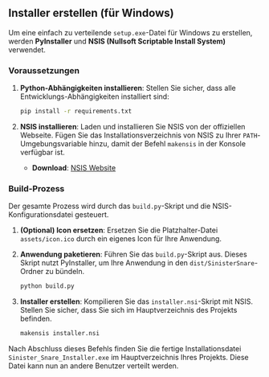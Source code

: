 
## Installer erstellen (für Windows)

Um eine einfach zu verteilende `setup.exe`-Datei für Windows zu erstellen, werden **PyInstaller** und **NSIS (Nullsoft Scriptable Install System)** verwendet.

### Voraussetzungen

1.  **Python-Abhängigkeiten installieren**:
    Stellen Sie sicher, dass alle Entwicklungs-Abhängigkeiten installiert sind:
    ```bash
    pip install -r requirements.txt
    ```

2.  **NSIS installieren**:
    Laden und installieren Sie NSIS von der offiziellen Webseite. Fügen Sie das Installationsverzeichnis von NSIS zu Ihrer `PATH`-Umgebungsvariable hinzu, damit der Befehl `makensis` in der Konsole verfügbar ist.
    *   **Download**: [NSIS Website](https://nsis.sourceforge.io/Download)

### Build-Prozess

Der gesamte Prozess wird durch das `build.py`-Skript und die NSIS-Konfigurationsdatei gesteuert.

1.  **(Optional) Icon ersetzen**:
    Ersetzen Sie die Platzhalter-Datei `assets/icon.ico` durch ein eigenes Icon für Ihre Anwendung.

2.  **Anwendung paketieren**:
    Führen Sie das `build.py`-Skript aus. Dieses Skript nutzt PyInstaller, um Ihre Anwendung in den `dist/SinisterSnare`-Ordner zu bündeln.
    ```bash
    python build.py
    ```

3.  **Installer erstellen**:
    Kompilieren Sie das `installer.nsi`-Skript mit NSIS. Stellen Sie sicher, dass Sie sich im Hauptverzeichnis des Projekts befinden.
    ```bash
    makensis installer.nsi
    ```

Nach Abschluss dieses Befehls finden Sie die fertige Installationsdatei `Sinister_Snare_Installer.exe` im Hauptverzeichnis Ihres Projekts. Diese Datei kann nun an andere Benutzer verteilt werden.
